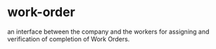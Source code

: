 work-order
==========

an interface between the company and the workers for assigning and verification of completion of Work Orders.
